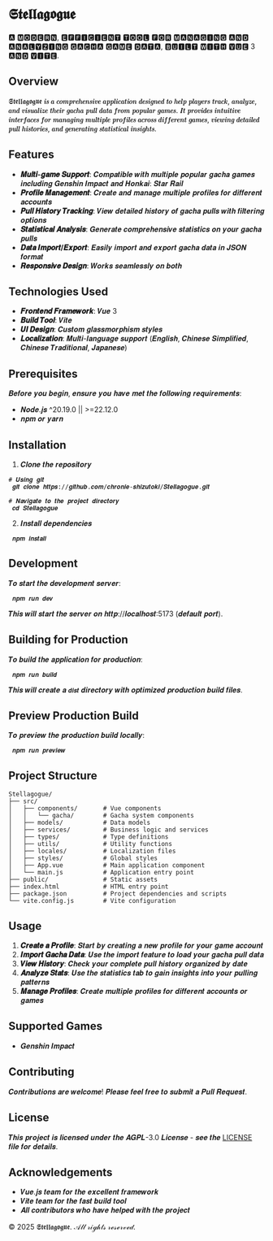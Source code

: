 # 𝕾𝖙𝖊𝖑𝖑𝖆𝖌𝖔𝖌𝖚𝖊

🅰 🅼🅾🅳🅴🆁🅽, 🅴🅵🅵🅸🅲🅸🅴🅽🆃 🆃🅾🅾🅻 🅵🅾🆁 🅼🅰🅽🅰🅶🅸🅽🅶 🅰🅽🅳 🅰🅽🅰🅻🆈🆉🅸🅽🅶 🅶🅰🅲🅷🅰 🅶🅰🅼🅴 🅳🅰🆃🅰, 🅱🆄🅸🅻🆃 🆆🅸🆃🅷 🆅🆄🅴 3 🅰🅽🅳 🆅🅸🆃🅴.

## Overview

𝕾𝖙𝖊𝖑𝖑𝖆𝖌𝖔𝖌𝖚𝖊 𝒊𝒔 𝒂 𝒄𝒐𝒎𝒑𝒓𝒆𝒉𝒆𝒏𝒔𝒊𝒗𝒆 𝒂𝒑𝒑𝒍𝒊𝒄𝒂𝒕𝒊𝒐𝒏 𝒅𝒆𝒔𝒊𝒈𝒏𝒆𝒅 𝒕𝒐 𝒉𝒆𝒍𝒑 𝒑𝒍𝒂𝒚𝒆𝒓𝒔 𝒕𝒓𝒂𝒄𝒌, 𝒂𝒏𝒂𝒍𝒚𝒛𝒆, 𝒂𝒏𝒅 𝒗𝒊𝒔𝒖𝒂𝒍𝒊𝒛𝒆 𝒕𝒉𝒆𝒊𝒓 𝒈𝒂𝒄𝒉𝒂 𝒑𝒖𝒍𝒍 𝒅𝒂𝒕𝒂 𝒇𝒓𝒐𝒎 𝒑𝒐𝒑𝒖𝒍𝒂𝒓 𝒈𝒂𝒎𝒆𝒔. 𝑰𝒕 𝒑𝒓𝒐𝒗𝒊𝒅𝒆𝒔 𝒊𝒏𝒕𝒖𝒊𝒕𝒊𝒗𝒆 𝒊𝒏𝒕𝒆𝒓𝒇𝒂𝒄𝒆𝒔 𝒇𝒐𝒓 𝒎𝒂𝒏𝒂𝒈𝒊𝒏𝒈 𝒎𝒖𝒍𝒕𝒊𝒑𝒍𝒆 𝒑𝒓𝒐𝒇𝒊𝒍𝒆𝒔 𝒂𝒄𝒓𝒐𝒔𝒔 𝒅𝒊𝒇𝒇𝒆𝒓𝒆𝒏𝒕 𝒈𝒂𝒎𝒆𝒔, 𝒗𝒊𝒆𝒘𝒊𝒏𝒈 𝒅𝒆𝒕𝒂𝒊𝒍𝒆𝒅 𝒑𝒖𝒍𝒍 𝒉𝒊𝒔𝒕𝒐𝒓𝒊𝒆𝒔, 𝒂𝒏𝒅 𝒈𝒆𝒏𝒆𝒓𝒂𝒕𝒊𝒏𝒈 𝒔𝒕𝒂𝒕𝒊𝒔𝒕𝒊𝒄𝒂𝒍 𝒊𝒏𝒔𝒊𝒈𝒉𝒕𝒔.

## Features

- **𝑴𝒖𝒍𝒕𝒊-𝒈𝒂𝒎𝒆 𝑺𝒖𝒑𝒑𝒐𝒓𝒕**: 𝑪𝒐𝒎𝒑𝒂𝒕𝒊𝒃𝒍𝒆 𝒘𝒊𝒕𝒉 𝒎𝒖𝒍𝒕𝒊𝒑𝒍𝒆 𝒑𝒐𝒑𝒖𝒍𝒂𝒓 𝒈𝒂𝒄𝒉𝒂 𝒈𝒂𝒎𝒆𝒔 𝒊𝒏𝒄𝒍𝒖𝒅𝒊𝒏𝒈 𝑮𝒆𝒏𝒔𝒉𝒊𝒏 𝑰𝒎𝒑𝒂𝒄𝒕 𝒂𝒏𝒅 𝑯𝒐𝒏𝒌𝒂𝒊: 𝑺𝒕𝒂𝒓 𝑹𝒂𝒊𝒍
- **𝑷𝒓𝒐𝒇𝒊𝒍𝒆 𝑴𝒂𝒏𝒂𝒈𝒆𝒎𝒆𝒏𝒕**: 𝑪𝒓𝒆𝒂𝒕𝒆 𝒂𝒏𝒅 𝒎𝒂𝒏𝒂𝒈𝒆 𝒎𝒖𝒍𝒕𝒊𝒑𝒍𝒆 𝒑𝒓𝒐𝒇𝒊𝒍𝒆𝒔 𝒇𝒐𝒓 𝒅𝒊𝒇𝒇𝒆𝒓𝒆𝒏𝒕 𝒂𝒄𝒄𝒐𝒖𝒏𝒕𝒔
- **𝑷𝒖𝒍𝒍 𝑯𝒊𝒔𝒕𝒐𝒓𝒚 𝑻𝒓𝒂𝒄𝒌𝒊𝒏𝒈**: 𝑽𝒊𝒆𝒘 𝒅𝒆𝒕𝒂𝒊𝒍𝒆𝒅 𝒉𝒊𝒔𝒕𝒐𝒓𝒚 𝒐𝒇 𝒈𝒂𝒄𝒉𝒂 𝒑𝒖𝒍𝒍𝒔 𝒘𝒊𝒕𝒉 𝒇𝒊𝒍𝒕𝒆𝒓𝒊𝒏𝒈 𝒐𝒑𝒕𝒊𝒐𝒏𝒔
- **𝑺𝒕𝒂𝒕𝒊𝒔𝒕𝒊𝒄𝒂𝒍 𝑨𝒏𝒂𝒍𝒚𝒔𝒊𝒔**: 𝑮𝒆𝒏𝒆𝒓𝒂𝒕𝒆 𝒄𝒐𝒎𝒑𝒓𝒆𝒉𝒆𝒏𝒔𝒊𝒗𝒆 𝒔𝒕𝒂𝒕𝒊𝒔𝒕𝒊𝒄𝒔 𝒐𝒏 𝒚𝒐𝒖𝒓 𝒈𝒂𝒄𝒉𝒂 𝒑𝒖𝒍𝒍𝒔
- **𝑫𝒂𝒕𝒂 𝑰𝒎𝒑𝒐𝒓𝒕/𝑬𝒙𝒑𝒐𝒓𝒕**: 𝑬𝒂𝒔𝒊𝒍𝒚 𝒊𝒎𝒑𝒐𝒓𝒕 𝒂𝒏𝒅 𝒆𝒙𝒑𝒐𝒓𝒕 𝒈𝒂𝒄𝒉𝒂 𝒅𝒂𝒕𝒂 𝒊𝒏 𝑱𝑺𝑶𝑵 𝒇𝒐𝒓𝒎𝒂𝒕
- **𝑹𝒆𝒔𝒑𝒐𝒏𝒔𝒊𝒗𝒆 𝑫𝒆𝒔𝒊𝒈𝒏**: 𝑾𝒐𝒓𝒌𝒔 𝒔𝒆𝒂𝒎𝒍𝒆𝒔𝒔𝒍𝒚 𝒐𝒏 𝒃𝒐𝒕𝒉

## Technologies Used

- **𝑭𝒓𝒐𝒏𝒕𝒆𝒏𝒅 𝑭𝒓𝒂𝒎𝒆𝒘𝒐𝒓𝒌**: 𝑽𝒖𝒆 3
- **𝑩𝒖𝒊𝒍𝒅 𝑻𝒐𝒐𝒍**: 𝑽𝒊𝒕𝒆
- **𝑼𝑰 𝑫𝒆𝒔𝒊𝒈𝒏**: 𝑪𝒖𝒔𝒕𝒐𝒎 𝒈𝒍𝒂𝒔𝒔𝒎𝒐𝒓𝒑𝒉𝒊𝒔𝒎 𝒔𝒕𝒚𝒍𝒆𝒔
- **𝑳𝒐𝒄𝒂𝒍𝒊𝒛𝒂𝒕𝒊𝒐𝒏**: 𝑴𝒖𝒍𝒕𝒊-𝒍𝒂𝒏𝒈𝒖𝒂𝒈𝒆 𝒔𝒖𝒑𝒑𝒐𝒓𝒕 (𝑬𝒏𝒈𝒍𝒊𝒔𝒉, 𝑪𝒉𝒊𝒏𝒆𝒔𝒆 𝑺𝒊𝒎𝒑𝒍𝒊𝒇𝒊𝒆𝒅, 𝑪𝒉𝒊𝒏𝒆𝒔𝒆 𝑻𝒓𝒂𝒅𝒊𝒕𝒊𝒐𝒏𝒂𝒍, 𝑱𝒂𝒑𝒂𝒏𝒆𝒔𝒆)

## Prerequisites

𝑩𝒆𝒇𝒐𝒓𝒆 𝒚𝒐𝒖 𝒃𝒆𝒈𝒊𝒏, 𝒆𝒏𝒔𝒖𝒓𝒆 𝒚𝒐𝒖 𝒉𝒂𝒗𝒆 𝒎𝒆𝒕 𝒕𝒉𝒆 𝒇𝒐𝒍𝒍𝒐𝒘𝒊𝒏𝒈 𝒓𝒆𝒒𝒖𝒊𝒓𝒆𝒎𝒆𝒏𝒕𝒔:
- 𝑵𝒐𝒅𝒆.𝒋𝒔 ^20.19.0 || >=22.12.0
- 𝒏𝒑𝒎 𝒐𝒓 𝒚𝒂𝒓𝒏

## Installation

1. 𝑪𝒍𝒐𝒏𝒆 𝒕𝒉𝒆 𝒓𝒆𝒑𝒐𝒔𝒊𝒕𝒐𝒓𝒚
```𝒃𝒂𝒔𝒉
# 𝑼𝒔𝒊𝒏𝒈 𝒈𝒊𝒕
 𝒈𝒊𝒕 𝒄𝒍𝒐𝒏𝒆 𝒉𝒕𝒕𝒑𝒔://𝒈𝒊𝒕𝒉𝒖𝒃.𝒄𝒐𝒎/𝒄𝒉𝒓𝒐𝒏𝒊𝒆-𝒔𝒉𝒊𝒛𝒖𝒕𝒐𝒌𝒊/𝑺𝒕𝒆𝒍𝒍𝒂𝒈𝒐𝒈𝒖𝒆.𝒈𝒊𝒕

# 𝑵𝒂𝒗𝒊𝒈𝒂𝒕𝒆 𝒕𝒐 𝒕𝒉𝒆 𝒑𝒓𝒐𝒋𝒆𝒄𝒕 𝒅𝒊𝒓𝒆𝒄𝒕𝒐𝒓𝒚
 𝒄𝒅 𝑺𝒕𝒆𝒍𝒍𝒂𝒈𝒐𝒈𝒖𝒆
```

2. 𝑰𝒏𝒔𝒕𝒂𝒍𝒍 𝒅𝒆𝒑𝒆𝒏𝒅𝒆𝒏𝒄𝒊𝒆𝒔
```𝒃𝒂𝒔𝒉
 𝒏𝒑𝒎 𝒊𝒏𝒔𝒕𝒂𝒍𝒍
```

## Development

𝑻𝒐 𝒔𝒕𝒂𝒓𝒕 𝒕𝒉𝒆 𝒅𝒆𝒗𝒆𝒍𝒐𝒑𝒎𝒆𝒏𝒕 𝒔𝒆𝒓𝒗𝒆𝒓:
```𝒃𝒂𝒔𝒉
 𝒏𝒑𝒎 𝒓𝒖𝒏 𝒅𝒆𝒗
```

𝑻𝒉𝒊𝒔 𝒘𝒊𝒍𝒍 𝒔𝒕𝒂𝒓𝒕 𝒕𝒉𝒆 𝒔𝒆𝒓𝒗𝒆𝒓 𝒐𝒏 𝒉𝒕𝒕𝒑://𝒍𝒐𝒄𝒂𝒍𝒉𝒐𝒔𝒕:5173 (𝒅𝒆𝒇𝒂𝒖𝒍𝒕 𝒑𝒐𝒓𝒕).

## Building for Production

𝑻𝒐 𝒃𝒖𝒊𝒍𝒅 𝒕𝒉𝒆 𝒂𝒑𝒑𝒍𝒊𝒄𝒂𝒕𝒊𝒐𝒏 𝒇𝒐𝒓 𝒑𝒓𝒐𝒅𝒖𝒄𝒕𝒊𝒐𝒏:
```𝒃𝒂𝒔𝒉
 𝒏𝒑𝒎 𝒓𝒖𝒏 𝒃𝒖𝒊𝒍𝒅
```

𝑻𝒉𝒊𝒔 𝒘𝒊𝒍𝒍 𝒄𝒓𝒆𝒂𝒕𝒆 𝒂 `𝒅𝒊𝒔𝒕` 𝒅𝒊𝒓𝒆𝒄𝒕𝒐𝒓𝒚 𝒘𝒊𝒕𝒉 𝒐𝒑𝒕𝒊𝒎𝒊𝒛𝒆𝒅 𝒑𝒓𝒐𝒅𝒖𝒄𝒕𝒊𝒐𝒏 𝒃𝒖𝒊𝒍𝒅 𝒇𝒊𝒍𝒆𝒔.

## Preview Production Build

𝑻𝒐 𝒑𝒓𝒆𝒗𝒊𝒆𝒘 𝒕𝒉𝒆 𝒑𝒓𝒐𝒅𝒖𝒄𝒕𝒊𝒐𝒏 𝒃𝒖𝒊𝒍𝒅 𝒍𝒐𝒄𝒂𝒍𝒍𝒚:
```𝒃𝒂𝒔𝒉
 𝒏𝒑𝒎 𝒓𝒖𝒏 𝒑𝒓𝒆𝒗𝒊𝒆𝒘
```

## Project Structure

```
𝚂𝚝𝚎𝚕𝚕𝚊𝚐𝚘𝚐𝚞𝚎/
├── 𝚜𝚛𝚌/
│   ├── 𝚌𝚘𝚖𝚙𝚘𝚗𝚎𝚗𝚝𝚜/       # 𝚅𝚞𝚎 𝚌𝚘𝚖𝚙𝚘𝚗𝚎𝚗𝚝𝚜
│   │   └── 𝚐𝚊𝚌𝚑𝚊/        # 𝙶𝚊𝚌𝚑𝚊 𝚜𝚢𝚜𝚝𝚎𝚖 𝚌𝚘𝚖𝚙𝚘𝚗𝚎𝚗𝚝𝚜
│   ├── 𝚖𝚘𝚍𝚎𝚕𝚜/           # 𝙳𝚊𝚝𝚊 𝚖𝚘𝚍𝚎𝚕𝚜
│   ├── 𝚜𝚎𝚛𝚟𝚒𝚌𝚎𝚜/         # 𝙱𝚞𝚜𝚒𝚗𝚎𝚜𝚜 𝚕𝚘𝚐𝚒𝚌 𝚊𝚗𝚍 𝚜𝚎𝚛𝚟𝚒𝚌𝚎𝚜
│   ├── 𝚝𝚢𝚙𝚎𝚜/            # 𝚃𝚢𝚙𝚎 𝚍𝚎𝚏𝚒𝚗𝚒𝚝𝚒𝚘𝚗𝚜
│   ├── 𝚞𝚝𝚒𝚕𝚜/            # 𝚄𝚝𝚒𝚕𝚒𝚝𝚢 𝚏𝚞𝚗𝚌𝚝𝚒𝚘𝚗𝚜
│   ├── 𝚕𝚘𝚌𝚊𝚕𝚎𝚜/          # 𝙻𝚘𝚌𝚊𝚕𝚒𝚣𝚊𝚝𝚒𝚘𝚗 𝚏𝚒𝚕𝚎𝚜
│   ├── 𝚜𝚝𝚢𝚕𝚎𝚜/           # 𝙶𝚕𝚘𝚋𝚊𝚕 𝚜𝚝𝚢𝚕𝚎𝚜
│   ├── 𝙰𝚙𝚙.𝚟𝚞𝚎           # 𝙼𝚊𝚒𝚗 𝚊𝚙𝚙𝚕𝚒𝚌𝚊𝚝𝚒𝚘𝚗 𝚌𝚘𝚖𝚙𝚘𝚗𝚎𝚗𝚝
│   └── 𝚖𝚊𝚒𝚗.𝚓𝚜           # 𝙰𝚙𝚙𝚕𝚒𝚌𝚊𝚝𝚒𝚘𝚗 𝚎𝚗𝚝𝚛𝚢 𝚙𝚘𝚒𝚗𝚝
├── 𝚙𝚞𝚋𝚕𝚒𝚌/               # 𝚂𝚝𝚊𝚝𝚒𝚌 𝚊𝚜𝚜𝚎𝚝𝚜
├── 𝚒𝚗𝚍𝚎𝚡.𝚑𝚝𝚖𝚕            # 𝙷𝚃𝙼𝙻 𝚎𝚗𝚝𝚛𝚢 𝚙𝚘𝚒𝚗𝚝
├── 𝚙𝚊𝚌𝚔𝚊𝚐𝚎.𝚓𝚜𝚘𝚗          # 𝙿𝚛𝚘𝚓𝚎𝚌𝚝 𝚍𝚎𝚙𝚎𝚗𝚍𝚎𝚗𝚌𝚒𝚎𝚜 𝚊𝚗𝚍 𝚜𝚌𝚛𝚒𝚙𝚝𝚜
└── 𝚟𝚒𝚝𝚎.𝚌𝚘𝚗𝚏𝚒𝚐.𝚓𝚜        # 𝚅𝚒𝚝𝚎 𝚌𝚘𝚗𝚏𝚒𝚐𝚞𝚛𝚊𝚝𝚒𝚘𝚗
```

## Usage

1. **𝑪𝒓𝒆𝒂𝒕𝒆 𝒂 𝑷𝒓𝒐𝒇𝒊𝒍𝒆**: 𝑺𝒕𝒂𝒓𝒕 𝒃𝒚 𝒄𝒓𝒆𝒂𝒕𝒊𝒏𝒈 𝒂 𝒏𝒆𝒘 𝒑𝒓𝒐𝒇𝒊𝒍𝒆 𝒇𝒐𝒓 𝒚𝒐𝒖𝒓 𝒈𝒂𝒎𝒆 𝒂𝒄𝒄𝒐𝒖𝒏𝒕
2. **𝑰𝒎𝒑𝒐𝒓𝒕 𝑮𝒂𝒄𝒉𝒂 𝑫𝒂𝒕𝒂**: 𝑼𝒔𝒆 𝒕𝒉𝒆 𝒊𝒎𝒑𝒐𝒓𝒕 𝒇𝒆𝒂𝒕𝒖𝒓𝒆 𝒕𝒐 𝒍𝒐𝒂𝒅 𝒚𝒐𝒖𝒓 𝒈𝒂𝒄𝒉𝒂 𝒑𝒖𝒍𝒍 𝒅𝒂𝒕𝒂
3. **𝑽𝒊𝒆𝒘 𝑯𝒊𝒔𝒕𝒐𝒓𝒚**: 𝑪𝒉𝒆𝒄𝒌 𝒚𝒐𝒖𝒓 𝒄𝒐𝒎𝒑𝒍𝒆𝒕𝒆 𝒑𝒖𝒍𝒍 𝒉𝒊𝒔𝒕𝒐𝒓𝒚 𝒐𝒓𝒈𝒂𝒏𝒊𝒛𝒆𝒅 𝒃𝒚 𝒅𝒂𝒕𝒆
4. **𝑨𝒏𝒂𝒍𝒚𝒛𝒆 𝑺𝒕𝒂𝒕𝒔**: 𝑼𝒔𝒆 𝒕𝒉𝒆 𝒔𝒕𝒂𝒕𝒊𝒔𝒕𝒊𝒄𝒔 𝒕𝒂𝒃 𝒕𝒐 𝒈𝒂𝒊𝒏 𝒊𝒏𝒔𝒊𝒈𝒉𝒕𝒔 𝒊𝒏𝒕𝒐 𝒚𝒐𝒖𝒓 𝒑𝒖𝒍𝒍𝒊𝒏𝒈 𝒑𝒂𝒕𝒕𝒆𝒓𝒏𝒔
5. **𝑴𝒂𝒏𝒂𝒈𝒆 𝑷𝒓𝒐𝒇𝒊𝒍𝒆𝒔**: 𝑪𝒓𝒆𝒂𝒕𝒆 𝒎𝒖𝒍𝒕𝒊𝒑𝒍𝒆 𝒑𝒓𝒐𝒇𝒊𝒍𝒆𝒔 𝒇𝒐𝒓 𝒅𝒊𝒇𝒇𝒆𝒓𝒆𝒏𝒕 𝒂𝒄𝒄𝒐𝒖𝒏𝒕𝒔 𝒐𝒓 𝒈𝒂𝒎𝒆𝒔

## Supported Games
- 𝑮𝒆𝒏𝒔𝒉𝒊𝒏 𝑰𝒎𝒑𝒂𝒄𝒕
<!-- - 𝑯𝒐𝒏𝒌𝒂𝒊: 𝑺𝒕𝒂𝒓 𝑹𝒂𝒊𝒍 -->

## Contributing

𝑪𝒐𝒏𝒕𝒓𝒊𝒃𝒖𝒕𝒊𝒐𝒏𝒔 𝒂𝒓𝒆 𝒘𝒆𝒍𝒄𝒐𝒎𝒆! 𝑷𝒍𝒆𝒂𝒔𝒆 𝒇𝒆𝒆𝒍 𝒇𝒓𝒆𝒆 𝒕𝒐 𝒔𝒖𝒃𝒎𝒊𝒕 𝒂 𝑷𝒖𝒍𝒍 𝑹𝒆𝒒𝒖𝒆𝒔𝒕.

## License

𝑻𝒉𝒊𝒔 𝒑𝒓𝒐𝒋𝒆𝒄𝒕 𝒊𝒔 𝒍𝒊𝒄𝒆𝒏𝒔𝒆𝒅 𝒖𝒏𝒅𝒆𝒓 𝒕𝒉𝒆 𝑨𝑮𝑷𝑳-3.0 𝑳𝒊𝒄𝒆𝒏𝒔𝒆 - 𝒔𝒆𝒆 𝒕𝒉𝒆 [LICENSE](𝑳𝑰𝑪𝑬𝑵𝑺𝑬) 𝒇𝒊𝒍𝒆 𝒇𝒐𝒓 𝒅𝒆𝒕𝒂𝒊𝒍𝒔.

## Acknowledgements

- 𝑽𝒖𝒆.𝒋𝒔 𝒕𝒆𝒂𝒎 𝒇𝒐𝒓 𝒕𝒉𝒆 𝒆𝒙𝒄𝒆𝒍𝒍𝒆𝒏𝒕 𝒇𝒓𝒂𝒎𝒆𝒘𝒐𝒓𝒌
- 𝑽𝒊𝒕𝒆 𝒕𝒆𝒂𝒎 𝒇𝒐𝒓 𝒕𝒉𝒆 𝒇𝒂𝒔𝒕 𝒃𝒖𝒊𝒍𝒅 𝒕𝒐𝒐𝒍
- 𝑨𝒍𝒍 𝒄𝒐𝒏𝒕𝒓𝒊𝒃𝒖𝒕𝒐𝒓𝒔 𝒘𝒉𝒐 𝒉𝒂𝒗𝒆 𝒉𝒆𝒍𝒑𝒆𝒅 𝒘𝒊𝒕𝒉 𝒕𝒉𝒆 𝒑𝒓𝒐𝒋𝒆𝒄𝒕

© 2025 𝕾𝖙𝖊𝖑𝖑𝖆𝖌𝖔𝖌𝖚𝖊. 𝒜𝓁𝓁 𝓇𝒾ℊ𝒽𝓉𝓈 𝓇ℯ𝓈ℯ𝓇𝓋ℯ𝒹.
